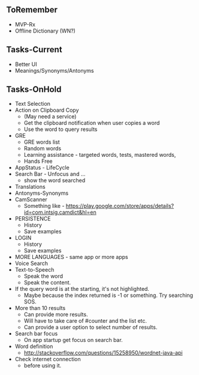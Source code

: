 ## ToRemember
* MVP-Rx
* Offline Dictionary (WN?)

## Tasks-Current
* Better UI
* Meanings/Synonyms/Antonyms

## Tasks-OnHold
* Text Selection
* Action on Clipboard Copy
	* (May need a service)
	* Get the clipboard notification when user copies a word
	* Use the word to query results
* GRE
	* GRE words list
	* Random words
	* Learning assistance - targeted words, tests, mastered words,
	* Hands Free
* AppStatus - LifeCycle
* Search Bar - Unfocus and ...
	* show the word searched
* Translations
* Antonyms-Synonyms
* CamScanner
	* Something like - https://play.google.com/store/apps/details?id=com.intsig.camdict&hl=en
* PERSISTENCE
	* History
	* Save examples
* LOGIN
	* History
	* Save examples
* MORE LANGUAGES - same app or more apps
* Voice Search
* Text-to-Speech
	* Speak the word
	* Speak the content.
* If the query word is at the starting, it's not highlighted.
	* Maybe because the index returned is -1 or something. Try searching SOS.
* More than 10 results
	* Can provide more results.
	* Will have to take care of #counter and the list etc.
	* Can provide a user option to select number of results.
* Search bar focus
	* On app startup get focus on search bar.
* Word definition
	* http://stackoverflow.com/questions/15258950/wordnet-java-api
* Check internet connection
	* before using it.